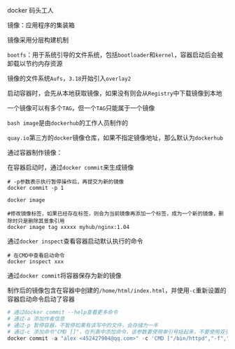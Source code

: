docker 码头工人

镜像：应用程序的集装箱

镜像采用分层构建机制

`bootfs`：用于系统引导的文件系统，包括`bootloader`和`kernel`，容器启动后会被卸载以节约内存资源

镜像的文件系统`Aufs`，`3.18`开始引入`overlay2`

启动容器时，会先从本地获取镜像，如果没有则会从`Registry`中下载镜像到本地

一个镜像可以有多个`TAG`，但一个`TAG`只能属于一个镜像

`bash image`是由`dockerhub`的工作人员制作的

`quay.io`第三方的`docker`镜像仓库，如果不指定镜像地址，那么默认为`dockerhub`

通过容器制作镜像：

在容器启动时，通过`docker commit`来生成镜像

```shell
# -p参数表示执行暂停操作后，再提交为新的镜像
docker commit -p 1
```



`docker image`

```shell
#修改镜像标签，如果已经存在标签，则会为当前镜像再添加一个标签，成为一个新的镜像，删除时只是删除其景象引用
docker image tag xxxxx myhub/nginx:1.04
```



通过`docker inspect`查看容器启动默认执行的命令

```shell
# 在CMD中查看启动命令
docker inspect xxx
```



通过`docker commit`将容器保存为新的镜像

制作后的镜像包含在容器中创建的`/home/html/index.html`，并使用`-c`重新设置的容器启动命令启动了容器

```python
# 通过docker commit --help查看更多命令
# 通过-a 添加作者信息
# 通过-p 暂停容器，不暂停如果有读写中的文件，会存储为一半
# 通过-c 添加命令"CMD []"，在列表中添加命令，该参数要使用单引号括起来，不要使用双引号
docker commit -a "alex <452427904@qq.com>" -c 'CMD ["/bin/httpd","-f","-h","/home/html"]' -p da bh
```

